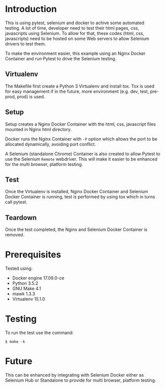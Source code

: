 # Introduction
This is using pytest, selenium and docker to achive some automated testing.  A lot of time, developer need to test their html pages, css, javascripts using Selenium.  To allow for that, these codes (html, css, javascripts) need to be hosted on some Web servers to allow Selenium drivers to test them.

To make the environment easier, this example using an Nginx Docker Container and run Pytest to drive the Selenium testing.

## Virtualenv
The Makefile first create a Python 3 Virtualenv and install tox.  Tox is used for easy management if in the future, more environment (e.g. dev, test, pre-prod, prod) is used.

## Setup
Setup creates a Nginx Docker Container with the html, css, javascript files mounted in Nginx html directory.

Docker runs the Nginx Container with `-P` option which allows the port to be allocated dynamically, avoiding port conflict.

A Selenium (standalone Chrome) Container is also created to allow Pytest to use the Selenium `Remote` webdriver.  This will make it easier to be enhanced for the multi browser, platform testing.

## Test
Once the Virtualenv is installed, Nginx Docker Container and Selenium Docker Container is running, test is performed by using tox which in turns call pytest.

## Teardown
Once the test completed, the Nginx and Selenium Docker Container is removed.

# Prerequisites
Tested using:
*  Docker engine 17.09.0-ce
*  Python 3.5.2
*  GNU Make 4.1
*  mawk 1.3.3
*  Virtualenv 15.1.0

# Testing
To run the test use the command:
```
$ make -k
```

# Future
This can be enhanced by integrating with Selenium Docker either as Selenium Hub or Standalone to provide for multi browser, platform testing.
